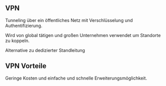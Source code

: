 ## VPN

Tunneling über ein öffentliches Netz mit Verschlüsselung und Authentifizierung.

Wird von global tätigen und großen Unternehmen verwendet um Standorte zu koppeln.

Alternative zu dedizierter Standleitung

## VPN Vorteile

Geringe Kosten und einfache und schnelle Erweiterungsmöglichkeit.